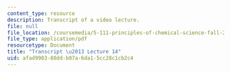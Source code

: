 ```yaml
---
content_type: resource
description: Transcript of a video lecture.
file: null
file_location: /coursemedia/5-111-principles-of-chemical-science-fall-2008/afad990388ddb07a6da15cc28c1cb2c4_5-111F08-L14.pdf
file_type: application/pdf
resourcetype: Document
title: "Transcript \u2013 Lecture 14"
uid: afad9903-88dd-b07a-6da1-5cc28c1cb2c4
---
```

